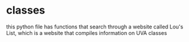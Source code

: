 # classes
this python file has functions that search through a website called Lou's List, which is a website that compiles information on UVA classes
